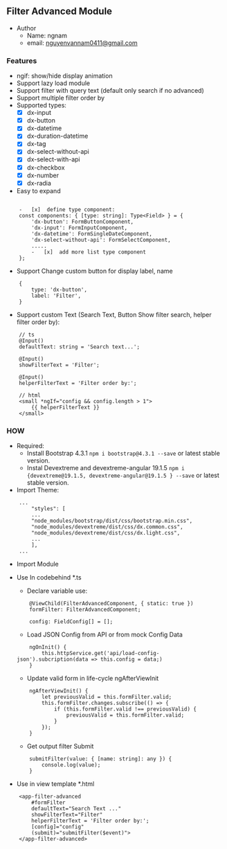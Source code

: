 ## Filter Advanced Module

-   Author
    -   Name: ngnam
    -   email: nguyenvannam0411@gmail.com

### Features

-   ngif: show/hide display animation
-   Support lazy load module
-   Support filter with query text (default only search if no advanced)
-   Support multiple filter order by
-   Supported types:
    -   [x] dx-input
    -   [x] dx-button
    -   [x] dx-datetime
    -   [x] dx-duration-datetime
    -   [x] dx-tag
    -   [x] dx-select-without-api
    -   [x] dx-select-with-api
    -   [x] dx-checkbox
    -   [x] dx-number
    -   [x] dx-radia
-   Easy to expand

```

    -   [x]  define type component:
    const components: { [type: string]: Type<Field> } = {
        'dx-button': FormButtonComponent,
        'dx-input': FormInputComponent,
        'dx-datetime': FormSingleDateComponent,
        'dx-select-without-api': FormSelectComponent,
        .....
        -   [x]  add more list type component
    };

```

-   Support Change custom button for display label, name

```
    {
        type: 'dx-button',
        label: 'Filter',
    }
```

-   Support custom Text (Search Text, Button Show filter search, helper filter order by):

```
    // ts
    @Input()
    defaultText: string = 'Search text...';

    @Input()
    showFilterText = 'Filter';

    @Input()
    helperFilterText = 'Filter order by:';

    // html
    <small *ngIf="config && config.length > 1">
        {{ helperFilterText }}
    </small>
```

### HOW

-   Required:
    -   Install Bootstrap 4.3.1 `npm i bootstrap@4.3.1 --save` or latest stable version.
    -   Instal Devextreme and devextreme-angular 19.1.5 `npm i {devextreme@19.1.5, devextreme-angular@19.1.5 } --save` or latest stable version.
-   Import Theme:

```
    ...
        "styles": [
        ...
        "node_modules/bootstrap/dist/css/bootstrap.min.css",
        "node_modules/devextreme/dist/css/dx.common.css",
        "node_modules/devextreme/dist/css/dx.light.css",
        ...
        ],
    ...
```

-   Import Module

-   Use In codebehind \*.ts

    -   Declare variable use:

    ```
        @ViewChild(FilterAdvancedComponent, { static: true })
        formFilter: FilterAdvancedComponent;

        config: FieldConfig[] = [];
    ```

    -   Load JSON Config from API or from mock Config Data

    ```
        ngOnInit() {
            this.httpService.get('api/load-config-json').subcription(data => this.config = data;)
        }
    ```

    -   Update valid form in life-cycle ngAfterViewInit

    ```
        ngAfterViewInit() {
            let previousValid = this.formFilter.valid;
            this.formFilter.changes.subscribe(() => {
                if (this.formFilter.valid !== previousValid) {
                    previousValid = this.formFilter.valid;
                }
            });
        }
    ```

    -   Get output filter Submit

    ```
        submitFilter(value: { [name: string]: any }) {
            console.log(value);
        }
    ```

-   Use in view template \*.html

```
    <app-filter-advanced
        #formFilter
        defaultText="Search Text ..."
        showFilterText="Filter"
        helperFilterText = 'Filter order by:';
        [config]="config"
        (submit)="submitFilter($event)">
    </app-filter-advanced>
```
